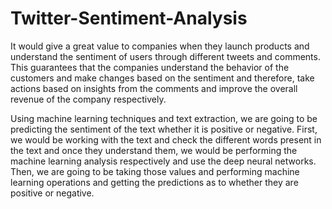 # Twitter-Sentiment-Analysis

It would give a great value to companies when they launch products and understand the sentiment of users through different tweets and comments. This guarantees that the companies understand the behavior of the customers and make changes based on the sentiment and therefore, take actions based on insights from the comments and improve the overall revenue of the company respectively. 

Using machine learning techniques and text extraction, we are going to be predicting the sentiment of the text whether it is positive or negative. First, we would be working with the text and check the different words present in the text and once they understand them, we would be performing the machine learning analysis respectively and use the deep neural networks. Then, we are going to be taking those values and performing machine learning operations and getting the predictions as to whether they are positive or negative. 
